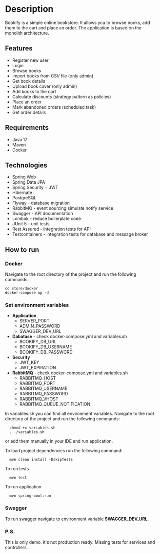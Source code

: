# Description

Bookify is a simple online bookstore. It allows you to browse books, add them to the cart and place an order. The application is based on the monolith architecture. 

## Features

- Register new user
- Login
- Browse books
- Import books from CSV file (only admin)
- Get book details
- Upload book cover (only admin)
- Add books to the cart
- Calculate discounts (strategy pattern as policies)
- Place an order
- Mark abandoned orders (scheduled task)
- Get order details

## Requirements

- Java 17
- Maven
- Docker

## Technologies

- Spring Web
- Spring Data JPA
- Spring Security + JWT
- Hibernate
- PostgreSQL
- Flyway - database migration
- RabbitMQ - event sourcing simulate notify service
- Swagger - API documentation
- Lombok - reduce boilerplate code
- JUnit 5 - unit tests
- Rest Assured - integration tests for API
- Testcontainers - integration tests for database and message broker

## How to run

### Docker

Navigate to the root directory of the project and run the following commands:

```shell
cd store/docker
docker-compose up -d
```

### Set environment variables

- **Application**
  - SERVER_PORT
  - ADMIN_PASSWORD
  - SWAGGER_DEV_URL
- **Dabatase** - check docker-compose.yml and variables.sh
  - BOOKIFY_DB_URL
  - BOOKIFY_DB_USERNAME
  - BOOKIFY_DB_PASSWORD
- **Security**
  - JWT_KEY
  - JWT_EXPIRATION
- **RabbitMQ** - check docker-compose.yml and variables.sh
  - RABBITMQ_HOST
  - RABBITMQ_PORT
  - RABBITMQ_USERNAME
  - RABBITMQ_PASSWORD
  - RABBITMQ_VHOST
  - RABBITMQ_QUEUE_NOTIFICATION

In variables.sh you can find all environment variables. Navigate to the root directory of the project and run the following commands:

```shell
  chmod +x variables.sh
  . ./variables.sh
```
or add them manually in your IDE and run application.

To load project dependencies run the following command:
```shell
  mvn clean install -DskipTests
```

To run tests
```shell
  mvn test
```

To run application
```shell
  mvn spring-boot:run
```

### Swagger

To run swagger navigate to environment variable **SWAGGER_DEV_URL**.

### P.S.

This is only demo. It's not production ready. Missing tests for services and controllers.
